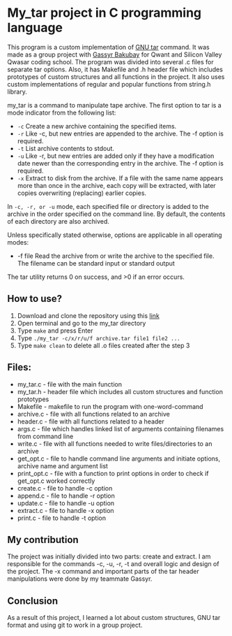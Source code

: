 # My_tar project in C programming language

This program is a custom implementation of [GNU tar](https://www.gnu.org/software/tar/manual/html_node/Standard.html) command. It was made as a group project with [Gassyr Bakubay](https://github.com/bakubay) for Qwant and Silicon Valley Qwasar coding school. The program was divided into several .c files for separate tar options. Also, it has Makefile and .h header file which includes prototypes of custom structures and all functions in the project. It also uses custom implementations of regular and popular functions from string.h library.

my_tar is a command to manipulate tape archive. The first option to tar is a mode indicator from the following list:

- `-c` Create a new archive containing the specified items.
- `-r` Like -c, but new entries are appended to the archive. The -f option is required.
- `-t` List archive contents to stdout.
- `-u` Like -r, but new entries are added only if they have a modification date newer than the corresponding entry in the archive. The -f option is required.
- `-x` Extract to disk from the archive. If a file with the same name appears more than once in the archive, each copy will be extracted, with later copies overwriting (replacing) earlier copies.

In `-c, -r, or -u` mode, each specified file or directory is added to the archive in the order specified on the command line. By default, the contents of each directory are also archived.

Unless specifically stated otherwise, options are applicable in all operating modes:

- -f file Read the archive from or write the archive to the specified file. The filename can be standard input or standard output

The tar utility returns 0 on success, and >0 if an error occurs.

## How to use?

1. Download and clone the repository using this [link](https://github.com/SanzharNussipbek/Cprogramming.git)
2. Open terminal and go to the my_tar directory
3. Type `make` and press Enter
4. Type `./my_tar -c/x/r/u/f archive.tar file1 file2 ...`
5. Type `make clean` to delete all .o files created after the step 3

## Files:

- my_tar.c - file with the main function
- my_tar.h - header file which includes all custom structures and function prototypes
- Makefile - makefile to run the program with one-word-command
- archive.c - file with all functions related to an archive
- header.c - file with all functions related to a header
- args.c - file which handles linked list of arguments containing filenames from command line
- write.c - file with all functions needed to write files/directories to an archive
- get_opt.c - file to handle command line arguments and initiate options, archive name and argument list
- print_opt.c - file with a function to print options in order to check if get_opt.c worked correctly
- create.c - file to handle -c option
- append.c - file to handle -r option
- update.c - file to handle -u option
- extract.c - file to handle -x option
- print.c - file to handle -t option

## My contribution
The project was initially divided into two parts: create and extract. I am responsible for the commands -c, -u, -r, -t and overall logic and design of the project. The -x command and important parts of the tar header manipulations were done by my teammate Gassyr.

## Conclusion

As a result of this project, I learned a lot about custom structures, GNU tar format and using git to work in a group project.
